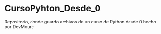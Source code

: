 # CursoPyhton_Desde_0
Repositorio, donde guardo archivos de un curso de Python desde 0 hecho por DevMoure 
